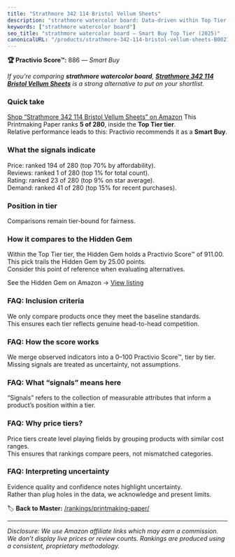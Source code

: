 ```yaml
---
title: "Strathmore 342 114 Bristol Vellum Sheets"
description: "strathmore watercolor board: Data-driven within Top Tier ranking using the Practivio Score™. Positioned by quality, value, demand, findability, momentum."
keywords: ["strathmore watercolor board"]
seo_title: "strathmore watercolor board — Smart Buy Top Tier (2025)"
canonicalURL: "/products/strathmore-342-114-bristol-vellum-sheets-B0027ACP1I/"
---
```


**🏆 Practivio Score™:** 886 — _Smart Buy_


*If you're comparing **strathmore watercolor board**, **[Strathmore 342 114 Bristol Vellum Sheets](https://www.amazon.com/dp/B0027ACP1I?tag=practivio-20)** is a strong alternative to put on your shortlist.*
### Quick take
[Shop “Strathmore 342 114 Bristol Vellum Sheets” on Amazon](https://www.amazon.com/dp/B0027ACP1I?tag=practivio-20)
This Printmaking Paper ranks **5 of 280**, inside the **Top Tier tier**.  
Relative performance leads to this: Practivio recommends it as a **Smart Buy**.

### What the signals indicate
Price: ranked 194 of 280 (top 70% by affordability).  
Reviews: ranked 1 of 280 (top 1% for total count).  
Rating: ranked 23 of 280 (top 9% on star average).  
Demand: ranked 41 of 280 (top 15% for recent purchases).

### Position in tier
Comparisons remain tier-bound for fairness.

### How it compares to the Hidden Gem
Within the Top Tier tier, the Hidden Gem holds a Practivio Score™ of 911.00.  
This pick trails the Hidden Gem by 25.00 points.  
Consider this point of reference when evaluating alternatives.  

See the Hidden Gem on Amazon → [View listing](https://www.amazon.com/dp/B01GOO7HL0?tag=practivio-20)

### FAQ: Inclusion criteria
We only compare products once they meet the baseline standards.  
This ensures each tier reflects genuine head-to-head competition.

### FAQ: How the score works
We merge observed indicators into a 0–100 Practivio Score™, tier by tier.  
Missing signals are treated as uncertainty, not assumptions.

### FAQ: What “signals” means here
“Signals” refers to the collection of measurable attributes that inform a product’s position within a tier.

### FAQ: Why price tiers?
Price tiers create level playing fields by grouping products with similar cost ranges.  
This ensures that rankings compare peers, not mismatched categories.

### FAQ: Interpreting uncertainty
Evidence quality and confidence notes highlight uncertainty.  
Rather than plug holes in the data, we acknowledge and present limits.


🏷️ **Back to Master:** [/rankings/printmaking-paper/](/rankings/printmaking-paper/)

---
_Disclosure: We use Amazon affiliate links which may earn a commission. We don’t display live prices or review counts. Rankings are produced using a consistent, proprietary methodology._
